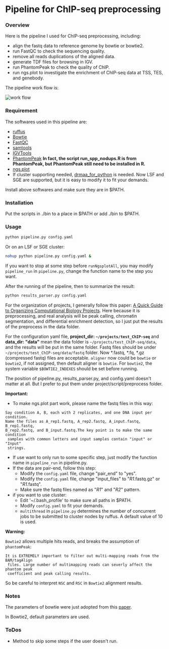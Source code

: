 Pipeline for ChIP-seq preprocessing
===================================

### Overview

Here is the pipeline I used for ChIP-seq preprocessing, including:

- align the fastq data to reference genome by bowtie or bowtie2.
- run FastQC to check the sequencing quality.
- remove all reads duplications of the aligned data.
- generate TDF files for browsing in IGV.
- run PhantomPeak to check the quality of ChIP.
- run ngs.plot to investigate the enrichment of ChIP-seq data at TSS, TES, and genebody.

The pipeline work flow is:

![work flow](https://raw.githubusercontent.com/ny-shao/chip-seq_preprocess/master/all_flowchart.png)

### Requirement

The softwares used in this pipeline are:

- [ruffus](https://code.google.com/p/ruffus/)
- [Bowtie](http://bowtie-bio.sourceforge.net/index.shtml)
- [FastQC](http://www.bioinformatics.babraham.ac.uk/projects/fastqc/)
- [samtools](http://samtools.sourceforge.net/)
- [IGVTools](http://www.broadinstitute.org/igv/igvtools)
- [PhantomPeak](http://code.google.com/p/phantompeakqualtools/) **In fact, the script **run_spp_nodups.R** is from PhantomPeak, but PhantomPeak still need to be installed in R.**
- [ngs.plot](https://code.google.com/p/ngsplot/)
- If cluster supporting needed, [drmaa_for_python](https://pypi.python.org/pypi/drmaa) is needed. Now LSF and SGE are supported, but it is easy to modify it to fit your demands.

Install above softwares and make sure they are in $PATH.

### Installation

Put the scripts in ./bin to a place in $PATH or add ./bin to $PATH.

### Usage

```bash
python pipeline.py config.yaml
```

Or on an LSF or SGE cluster:

```bash
nohup python pipeline.py config.yaml &
```

If you want to stop at some step before `runNgsplotAll`, you may modify `pipeline_run` in `pipeline.py`, change the function name to the step you want.

After the running of the pipeline, then to summarize the result:

```bash
python results_parser.py config.yaml
```

For the organization of projects, I generally follow this paper: [A Quick Guide to Organizing Computational Biology Projects](http://www.ploscompbiol.org/article/info%3Adoi%2F10.1371%2Fjournal.pcbi.1000424). Here because it is preprocessing, and real analysis will be peak calling, chromatin segmentation, and differential enrichment detection, so I just put the results of the preprocess in the data folder.

For the configuration yaml file, **project_dir: `~/projects/test_ChIP-seq`** and **data_dir: "data"** mean the data folder is `~/projects/test_ChIP-seq/data`, and the results will be put in the same folder. Fastq files should be under `~/projects/test_ChIP-seq/data/fastq` folder. Now *.fastq, *.fq, *.gz (compressed fastq) files are acceptable. `aligner` now could be `bowtie` or `bowtie2`, if not assigned, then default aligner is `bowtie`. For `bowtie2`, the system variable `$BOWTIE2_INDEXES` should be set before running.

The position of pipeline.py, results_parser.py, and config.yaml doesn't matter at all. But I prefer to put them under project/script/preprocess folder.

**Important:**

- To make ngs.plot part work, please name the fastq files in this way:

```
Say condition A, B, each with 2 replicates, and one DNA input per condition.
Name the files as A_rep1.fastq, A_rep2.fastq, A_input.fastq, B_rep1.fastq,
B_rep2.fastq, and B_input.fastq.The key point is to make the same condition
 samples with common letters and input samples contain "input" or "Input"
 strings.
```

- If use want to only run to some specific step, just modify the function name in `pipeline_run` in pipeline.py.
- If the data are pair-end, follow this step:
	- Modify the `config.yaml` file, change "pair_end" to "yes".
	- Modify the `config.yaml` file, change "input_files" to "*R1*.fastq.gz" or "*R1*.fastq".
	- Make sure the fastq files named as "*R1*" and "*R2*" pattern.
- if you want to use cluster:
	- Edit '~/.bash_profile' to make sure all paths in $PATH.
	- Modify `config.yaml` to fit your demands.
	- `multithread` in `pipeline.py` determines the number of concurrent jobs to be submitted to cluster nodes by ruffus. A default value of 10 is used.

**Warning:**

`Bowtie2` allows multiple hits reads, and breaks the assumption of `phantomPeak`:

```
It is EXTREMELY important to filter out multi-mapping reads from the BAM/tagAlign
 files. Large number of multimapping reads can severly affect the phantom peak
 coefficient and peak calling results.
```

So be careful to interpret `NSC` and `RSC` in `Bowtie2` alignment results.

### Notes

The parameters of bowtie were just adopted from this [paper](http://www.nature.com/nprot/journal/v7/n1/full/nprot.2011.420.html).

In Bowtie2, default parameters are used.

### ToDos

- Method to skip some steps if the user doesn't run.
